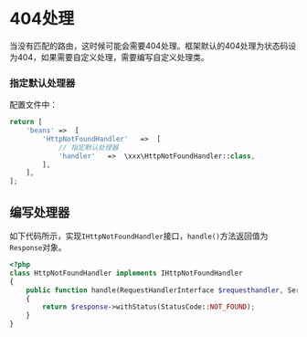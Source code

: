 # 404处理

当没有匹配的路由，这时候可能会需要404处理。框架默认的404处理为状态码设为404，如果需要自定义处理，需要编写自定义处理类。

### 指定默认处理器

配置文件中：

```php
return [
	'beans'	=>	[
		'HttpNotFoundHandler'	=>	[
			// 指定默认处理器
			'handler'	=>	\xxx\HttpNotFoundHandler::class,
		],
	],
];
```

## 编写处理器

如下代码所示，实现`IHttpNotFoundHandler`接口，`handle()`方法返回值为`Response`对象。

```php
<?php
class HttpNotFoundHandler implements IHttpNotFoundHandler
{
	public function handle(RequestHandlerInterface $requesthandler, ServerRequestInterface $request, ResponseInterface $response): ResponseInterface
	{
		return $response->withStatus(StatusCode::NOT_FOUND);
	}
}
```
